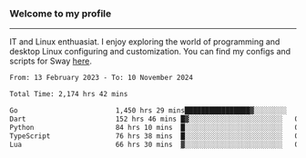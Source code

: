 ### Welcome to my profile

---

IT and Linux enthuasiat. I enjoy exploring the world of programming and desktop Linux configuring and customization. You can find my configs and scripts for Sway [here](https://github.com/uroborosq/mess-of-linux-configurations).

<!-- <div display="block">
 	<img align="left" width="48%" alt="isocalendar" src=".github/metrics/isocalendar_metrics.svg" />
	<img align="center" width="48%" alt="contributions" src=".github/metrics/contributions_metrics.svg" />
	<img align="center" alt="languages" src=".github/metrics/languages_metrics.svg" />
</div> -->

<!-- ![](https://komarev.com/ghpvc/?username=uroborosq&color=success&style=flat-square) -->
<!-- [](https://img.shields.io/github/last-commit/uroborosq/uroborosq?label=Profile%20updated&style=flat-square) -->

<!--START_SECTION:waka-->

```txt
From: 13 February 2023 - To: 10 November 2024

Total Time: 2,174 hrs 42 mins

Go                        1,450 hrs 29 mins████████████████▓░░░░░░░░   66.00 %
Dart                      152 hrs 46 mins █▓░░░░░░░░░░░░░░░░░░░░░░░   06.95 %
Python                    84 hrs 10 mins  █░░░░░░░░░░░░░░░░░░░░░░░░   03.83 %
TypeScript                76 hrs 38 mins  █░░░░░░░░░░░░░░░░░░░░░░░░   03.49 %
Lua                       66 hrs 30 mins  ▓░░░░░░░░░░░░░░░░░░░░░░░░   03.03 %
```

<!--END_SECTION:waka-->
